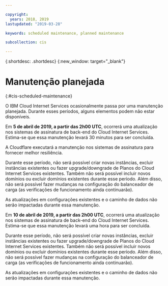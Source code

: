 ```yaml
---

copyright:
  years: 2018, 2019
lastupdated: "2019-03-28"

keywords: scheduled maintenance, planned maintenance

subcollection: cis

---
```


{:shortdesc: .shortdesc}
{:new_window: target="_blank"}

# Manutenção planejada
{:#cis-scheduled-maintenance}

O IBM Cloud Internet Services ocasionalmente passa por uma manutenção planejada. Durante esses períodos, alguns elementos podem não estar disponíveis. 

Em **5 de abril de 2019, a partir das 2h00 UTC**, ocorrerá uma atualização nos sistemas de assinatura de back-end do Cloud Internet Services. Estima-se que essa manutenção levará 30 minutos para ser concluída. 

A Cloudflare executará a manutenção nos sistemas de assinatura para fornecer melhor resiliência. 

Durante esse período, não será possível criar novas instâncias, excluir instâncias existentes ou fazer upgrade/downgrade de Planos do Cloud Internet Services existentes. Também não será possível incluir novos domínios ou excluir domínios existentes durante esse período.  Além disso, não será possível fazer mudanças na configuração do balanceador de carga (as verificações de funcionamento ainda continuarão).

As atualizações em configurações existentes e o caminho de dados não serão impactadas durante essa manutenção.

Em **10 de abril de 2019, a partir das 2h00 UTC**, ocorrerá uma atualização nos sistemas de assinatura de back-end do Cloud Internet Services. Estima-se que essa manutenção levará uma hora para ser concluída.

Durante esse período, não será possível criar novas instâncias, excluir instâncias existentes ou fazer upgrade/downgrade de Planos do Cloud Internet Services existentes. Também não será possível incluir novos domínios ou excluir domínios existentes durante esse período.  Além disso, não será possível fazer mudanças na configuração do balanceador de carga (as verificações de funcionamento ainda continuarão).

As atualizações em configurações existentes e o caminho de dados não serão impactadas durante essa manutenção.
